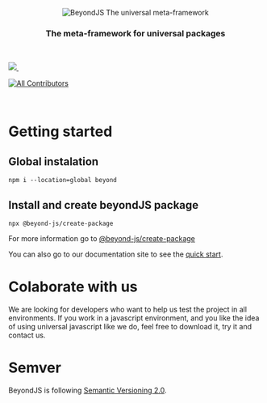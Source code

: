 <div align="center">

![BeyondJS The universal meta-framework](https://beyondjs.com/images/beyond-logo.png)

<h3>The meta-framework for universal packages</h3>
</div>
<dl>
  <dt>&nbsp;</dt>
</dl>
<p>
  <a aria-label="License MIT" href="https://opensource.org/licenses/MIT">
    <img  src="https://img.shields.io/static/v1?style=for-the-badge&label=License&message=MIT&color=red">
  </a>
  <a aria-label="NPM version" href="https://www.npmjs.com/package/beyond">
    <img alt="" src="https://img.shields.io/static/v1?style=for-the-badge&label=Version&message=1.0.11&color=#dcdcdc">
  </a>
  
  <!-- ALL-CONTRIBUTORS-BADGE:START - Do not remove or modify this section -->
  [![All Contributors](https://img.shields.io/badge/all_contributors-13-orange.svg?style=for-the-badge)](#contributors)
  <!-- ALL-CONTRIBUTORS-BADGE:END -->

</p>
<dl>
  <dt>&nbsp;</dt>
</dl>

# Getting started

## Global instalation

```shell
npm i --location=global beyond
```

## Install and create beyondJS package

```shell
npx @beyond-js/create-package
```

For more information go to [@beyond-js/create-package](https://www.npmjs.com/package/@beyond-js/create-package)

You can also go to our documentation site to see the [quick start](https://beyondjs.com/docs/quick-start).

# Colaborate with us

We are looking for developers who want to help us test the project in all environments. If you work in a javascript
environment, and you like the idea of using universal javascript like we do, feel free to download it, try it and
contact us.

# Semver

BeyondJS is following [Semantic Versioning 2.0](https://semver.org/).

[//]: # (# Contributors)

[//]: # ()

[//]: # (<!-- ALL-CONTRIBUTORS-LIST:START - Do not remove or modify this section -->)

[//]: # (<!-- prettier-ignore-start -->)

[//]: # (<!-- markdownlint-disable -->)

[//]: # ()

[//]: # (<!-- markdownlint-restore -->)

[//]: # (<!-- prettier-ignore-end -->)

[//]: # ()

[//]: # (<!-- ALL-CONTRIBUTORS-LIST:END -->)
